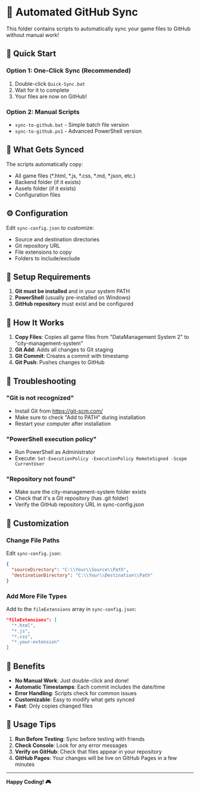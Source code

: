 # 🤖 Automated GitHub Sync

This folder contains scripts to automatically sync your game files to GitHub without manual work!

## 🚀 Quick Start

### Option 1: One-Click Sync (Recommended)
1. Double-click `Quick-Sync.bat`
2. Wait for it to complete
3. Your files are now on GitHub!

### Option 2: Manual Scripts
- `sync-to-github.bat` - Simple batch file version
- `sync-to-github.ps1` - Advanced PowerShell version

## 📁 What Gets Synced

The scripts automatically copy:
- All game files (*.html, *.js, *.css, *.md, *.json, etc.)
- Backend folder (if it exists)
- Assets folder (if it exists)
- Configuration files

## ⚙️ Configuration

Edit `sync-config.json` to customize:
- Source and destination directories
- Git repository URL
- File extensions to copy
- Folders to include/exclude

## 🔧 Setup Requirements

1. **Git must be installed** and in your system PATH
2. **PowerShell** (usually pre-installed on Windows)
3. **GitHub repository** must exist and be configured

## 🎯 How It Works

1. **Copy Files**: Copies all game files from "DataManagement System 2" to "city-management-system"
2. **Git Add**: Adds all changes to Git staging
3. **Git Commit**: Creates a commit with timestamp
4. **Git Push**: Pushes changes to GitHub

## 🚨 Troubleshooting

### "Git is not recognized"
- Install Git from https://git-scm.com/
- Make sure to check "Add to PATH" during installation
- Restart your computer after installation

### "PowerShell execution policy"
- Run PowerShell as Administrator
- Execute: `Set-ExecutionPolicy -ExecutionPolicy RemoteSigned -Scope CurrentUser`

### "Repository not found"
- Make sure the city-management-system folder exists
- Check that it's a Git repository (has .git folder)
- Verify the GitHub repository URL in sync-config.json

## 📝 Customization

### Change File Paths
Edit `sync-config.json`:
```json
{
  "sourceDirectory": "C:\\Your\\Source\\Path",
  "destinationDirectory": "C:\\Your\\Destination\\Path"
}
```

### Add More File Types
Add to the `fileExtensions` array in `sync-config.json`:
```json
"fileExtensions": [
  "*.html",
  "*.js",
  "*.css",
  "*.your-extension"
]
```

## 🎉 Benefits

- **No Manual Work**: Just double-click and done!
- **Automatic Timestamps**: Each commit includes the date/time
- **Error Handling**: Scripts check for common issues
- **Customizable**: Easy to modify what gets synced
- **Fast**: Only copies changed files

## 🔄 Usage Tips

1. **Run Before Testing**: Sync before testing with friends
2. **Check Console**: Look for any error messages
3. **Verify on GitHub**: Check that files appear in your repository
4. **GitHub Pages**: Your changes will be live on GitHub Pages in a few minutes

---

**Happy Coding! 🎮**


